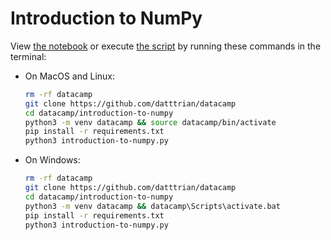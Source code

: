 # Introduction to NumPy


View [the notebook](introduction-to-numpy.ipynb) or execute [the script](introduction-to-numpy.py) by running these commands in the terminal:

- On MacOS and Linux:

    ``` bash
    rm -rf datacamp
    git clone https://github.com/datttrian/datacamp
    cd datacamp/introduction-to-numpy
    python3 -m venv datacamp && source datacamp/bin/activate
    pip install -r requirements.txt
    python3 introduction-to-numpy.py
    ```

- On Windows:

    ``` bash
    rm -rf datacamp
    git clone https://github.com/datttrian/datacamp
    cd datacamp/introduction-to-numpy
    python3 -m venv datacamp && datacamp\Scripts\activate.bat
    pip install -r requirements.txt
    python3 introduction-to-numpy.py
    ```
